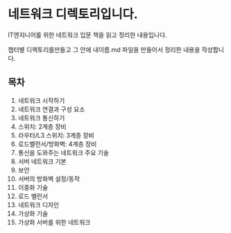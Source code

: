 # 네트워크 디렉토리입니다.

IT엔지니어를 위한 네트워크 입문 책을 읽고 정리한 내용입니다.

챕터별 디렉토리를만들고 그 안에 내이름.md 파일을 만들어서 정리한 내용을 작성합니다.

## 목차

1. 네트워크 시작하기
2. 네트워크 연결과 구성 요소
3. 네트워크 통신하기
4. 스위치: 2계층 장비
5. 라우터/L3 스위치: 3계층 장비
6. 로드밸런서/방화벽: 4계층 장비
7. 통신을 도와주는 네트워크 주요 기술
8. 서버 네트워크 기본
9. 보안
10. 서버의 방화벽 설정/동작
11. 이중화 기술
12. 로드 밸런서
13. 네트워크 디자인
14. 가상화 기술
15. 가상화 서버를 위한 네트워크
